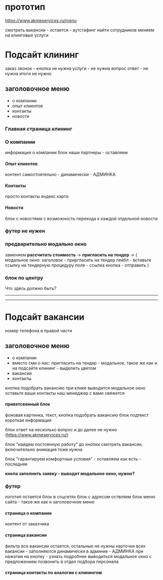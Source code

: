 
# прототип
https://www.akmeservices.ru/menu

смотреть вакансии - остается - аутстафинг
найти сотрудников меняем на клинговые услуги

# Подсайт клининг

заказ звонок - кнопка не нужна
услуги - не нужна
вопрос ответ - не нужна
итоги не нужно


## заголовочное меню
- о компании
- опыт клиентов
- контакты
- новости 


### Главная страница клининг


### О компании
информация о компании
блок наши партнеры - оставляем 

#### Опыт клиентов
контент самостоятельно - динамически - АДМИНКА

#### Контакты
просто контакты
яндекс карта 

#### Новости

блок с новостями с возможность перехода к каждой отдельной новости

### футер не нужен


### предварительно модально окно
заменяем **рассчитать стоимость** -> **пригласить на тендер** -> (
модальное окно:
заголовок - приргласить на тендер
лейбл - вставьте ссылку на тендерную процедуру
поле - ссылка
кнопка - отправить )

### блок по центру

Что здесь должно быть?

-----------------------------------------------------------------------------------
-----------------------------------------------------------------------------------

# Подсайт вакансии

номер телефона в правой части

## заголовочное меню
- о компании
- вместо сми о нас: пригласить на тендер - модальное, такое же как и на подсайте клининг - выделить цветом
- вакансии
- контакты

кнопка подобрать вакансию
при клике выводится модальное окно оставьте ваши контакты наш менеджер с вами свяжется



#### приветсвенный блок
фоновая картинка, текст, кнопка подобрать вакансию
блок подтекст короткая информация

блок ответ на несколько вопрос и до далее не нужно (https://www.akmeservices.ru/)

блок "найдем постоянную работу" до кнопки смотреть вакансии, включительно
анимация тоже нужна

блок "гарантируем комфортные условия" - оставляем как есть - последняя

**кнопа заполнить заявку - выводит модальное окно, нужно?**

### футер
логотип остается
блок в соцсетях
блок с адресом оствляем
блок меню сайта - такое же как и заголовочное меню

#### страница о компании
контент от заказчика

#### страница вакансии
фильтр все вакансии остается, остальные не нужны
карточки всех вакансии - заполняются динамически в админке - АДМИНКА
при нажатии на кнопку - узнать подробнее выводиться модальное окно с предложением позвонить в отдел подбора персонала

#### страница контакты по аналогии с клинингом




